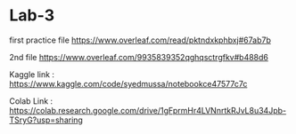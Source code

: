 # Lab-3
first practice file
https://www.overleaf.com/read/pktndxkphbxj#67ab7b





2nd file
https://www.overleaf.com/9935839352qghqsctrgfkv#b488d6



Kaggle link : https://www.kaggle.com/code/syedmussa/notebookce47577c7c



Colab Link : https://colab.research.google.com/drive/1gFprmHr4LVNnrtkRJvL8u34Jpb-TSryG?usp=sharing
